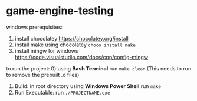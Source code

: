 # game-engine-testing

windows prerequisites: 

1) install chocolatey https://chocolatey.org/install
2) install make using chocolatey ``` choco install make ```
3) install mingw for windows https://code.visualstudio.com/docs/cpp/config-mingw

to run the project: 
0) using <b>Bash Terminal</b> run ``` make clean ``` (This needs to run to remove the prebuilt .o files)
1) Build: in root directory using <b>Windows Power Shell</b> run ``` make ```
2) Run Executable: run ``` ./PROJECTNAME.exe ```

